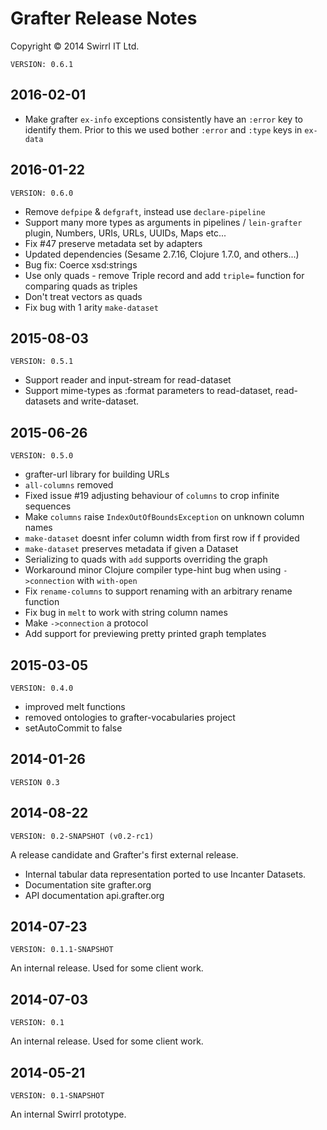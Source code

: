 # Grafter Release Notes

Copyright © 2014 Swirrl IT Ltd.

`VERSION: 0.6.1`

## 2016-02-01

- Make grafter `ex-info` exceptions consistently have an `:error` key
  to identify them.  Prior to this we used bother `:error` and `:type`
  keys in `ex-data`

## 2016-01-22

`VERSION: 0.6.0`

- Remove `defpipe` & `defgraft`, instead use `declare-pipeline`
- Support many more types as arguments in pipelines / `lein-grafter`
  plugin, Numbers, URIs, URLs, UUIDs, Maps etc...
- Fix #47 preserve metadata set by adapters
- Updated dependencies (Sesame 2.7.16, Clojure 1.7.0, and others...)
- Bug fix: Coerce xsd:strings
- Use only quads - remove Triple record and add `triple=` function for comparing quads as triples
- Don't treat vectors as quads
- Fix bug with 1 arity `make-dataset`

## 2015-08-03
`VERSION: 0.5.1`

- Support reader and input-stream for read-dataset
- Support mime-types as :format parameters to read-dataset, read-datasets and write-dataset.

## 2015-06-26
`VERSION: 0.5.0`

- grafter-url library for building URLs
- `all-columns` removed
- Fixed issue #19 adjusting behaviour of `columns` to crop infinite sequences
- Make `columns` raise `IndexOutOfBoundsException` on unknown column names
- `make-dataset` doesnt infer column width from first row if f provided
- `make-dataset` preserves metadata if given a Dataset
- Serializing to quads with `add` supports overriding the graph
- Workaround minor Clojure compiler type-hint bug when using `->connection` with `with-open`
- Fix `rename-columns` to support renaming with an arbitrary rename function
- Fix bug in `melt` to work with string column names
- Make `->connection` a protocol
- Add support for previewing pretty printed graph templates

## 2015-03-05
`VERSION: 0.4.0`

- improved melt functions
- removed ontologies to grafter-vocabularies project
- setAutoCommit to false

## 2014-01-26
`VERSION 0.3`

## 2014-08-22
`VERSION: 0.2-SNAPSHOT (v0.2-rc1)`

A release candidate and Grafter's first external release.

- Internal tabular data representation ported to use Incanter
  Datasets.
- Documentation site grafter.org
- API documentation api.grafter.org

## 2014-07-23
`VERSION: 0.1.1-SNAPSHOT`

An internal release.  Used for some client work.

## 2014-07-03

`VERSION: 0.1`

An internal release.  Used for some client work.

## 2014-05-21

`VERSION: 0.1-SNAPSHOT`

An internal Swirrl prototype.
